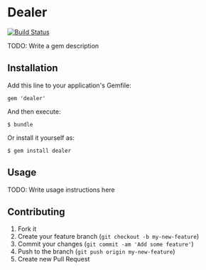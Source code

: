 # Dealer
[![Build Status](https://travis-ci.org/amccloud/dealer.png?branch=master)](https://travis-ci.org/amccloud/dealer)

TODO: Write a gem description

## Installation

Add this line to your application's Gemfile:

    gem 'dealer'

And then execute:

    $ bundle

Or install it yourself as:

    $ gem install dealer

## Usage

TODO: Write usage instructions here

## Contributing

1. Fork it
2. Create your feature branch (`git checkout -b my-new-feature`)
3. Commit your changes (`git commit -am 'Add some feature'`)
4. Push to the branch (`git push origin my-new-feature`)
5. Create new Pull Request
